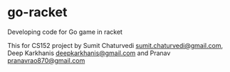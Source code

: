 # go-racket
Developing code for Go game in racket

This for CS152 project by Sumit Chaturvedi <sumit.chaturvedi@gmail.com>, Deep Karkhanis <deepkarkhanis@gmail.com> and
Pranav <pranavrao870@gmail.com>
